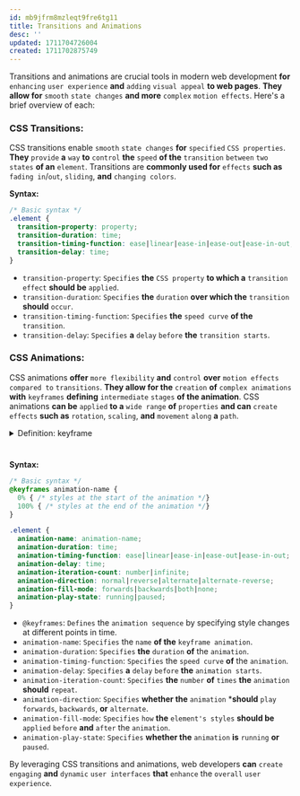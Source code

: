 ```yaml
---
id: mb9jfrm8mzleqt9fre6tg11
title: Transitions and Animations
desc: ''
updated: 1711704726004
created: 1711702875749
---
```


Transitions and animations are crucial tools in modern web development **for** `enhancing` `user experience` **and** `adding` `visual appeal` **to web pages**. **They allow for** `smooth` `state changes` **and more** `complex` `motion effects`. Here's a brief overview of each:

### CSS Transitions:

CSS transitions enable `smooth` `state changes` **for** `specified` `CSS properties`. **They** `provide` **a** `way` **to** `control` **the** `speed` **of the** `transition` `between` `two states` **of an** `element`. Transitions are **commonly used for** `effects` **such as** `fading in`/`out`, `sliding`, **and** `changing colors`.

**Syntax:**
```css
/* Basic syntax */
.element {
  transition-property: property;
  transition-duration: time;
  transition-timing-function: ease|linear|ease-in|ease-out|ease-in-out;
  transition-delay: time;
}
```

- `transition-property`: `Specifies` **the** `CSS property` **to which a** `transition effect` **should be** `applied`.
- `transition-duration`: `Specifies` **the** `duration` **over which the** `transition` **should** `occur`.
- `transition-timing-function`: `Specifies` **the** `speed curve` **of the** `transition`.
- `transition-delay`: `Specifies` **a** `delay` `before` **the** `transition starts`.

### CSS Animations:

CSS animations **offer** `more flexibility` **and** `control` **over** `motion effects` `compared to` `transitions`. **They allow for the** `creation` **of** `complex animations` **with** `keyframes` **defining** `intermediate` `stages` **of the animation**. CSS animations **can be** `applied` **to a** `wide range` **of** `properties` **and can** `create` `effects` **such as** `rotation`, `scaling`, **and** `movement` `along` **a** `path`.



<!-- start of 'keyframe' section -->
<details>
    <summary>Definition: keyframe</summary>

#
A keyframe in CSS animations **is a** `specific moment` **in an** `animation sequence` **where you** `define` **the** `style properties` **of an** `element`. **It** `marks` **the** `beginning`, `end`, **or** `intermediate steps` **of an** `animation`, **allowing you to** `control` `how` **the** `element` **should** `appear` **or** `behave` **at** `different points` `during` **the** `animation`.

---
</details>
<!-- end of 'keyframe' section -->



#
**Syntax:**
```css
/* Basic syntax */
@keyframes animation-name {
  0% { /* styles at the start of the animation */}
  100% { /* styles at the end of the animation */}
}

.element {
  animation-name: animation-name;
  animation-duration: time;
  animation-timing-function: ease|linear|ease-in|ease-out|ease-in-out;
  animation-delay: time;
  animation-iteration-count: number|infinite;
  animation-direction: normal|reverse|alternate|alternate-reverse;
  animation-fill-mode: forwards|backwards|both|none;
  animation-play-state: running|paused;
}
```

- `@keyframes`: `Defines` the `animation sequence` by specifying style changes at different points in time.
- `animation-name`: `Specifies` the `name` **of the** `keyframe animation`.
- `animation-duration`: `Specifies` **the** `duration` **of** the `animation`.
- `animation-timing-function`: `Specifies` the `speed curve` **of** the `animation`.
- `animation-delay`: `Specifies` **a** `delay` `before` **the** `animation starts`.
- `animation-iteration-count`: `Specifies` **the** `number` **of** `times` **the** `animation` **should** `repeat`.
- `animation-direction`: `Specifies` **whether the** `animation` ***should** `play` `forwards`, `backwards`, **or** `alternate`.
- `animation-fill-mode`: `Specifies` `how` **the** `element's styles` **should be** `applied` `before` **and** `after` the `animation`.
- `animation-play-state`: `Specifies` **whether the** `animation` **is** `running` **or** `paused`.

By leveraging CSS transitions and animations, web developers **can** `create` `engaging` **and** `dynamic` `user interfaces` **that** `enhance` the `overall` `user experience`.